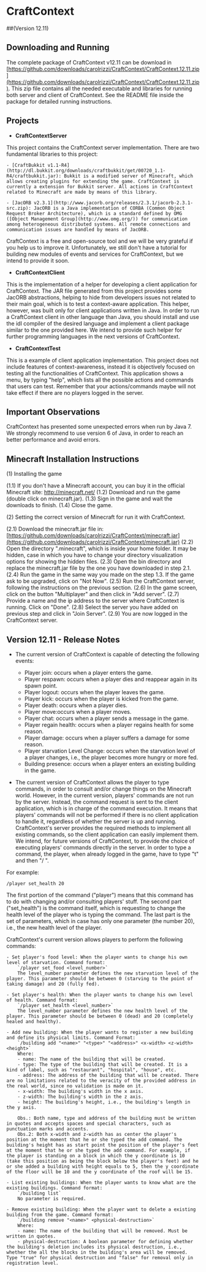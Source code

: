 CraftContext
============
##(Version 12.11)

Downloading and Running
-----------------------

The complete package of CraftContext v12.11 can be download in [https://github.com/downloads/carolrizzi/CraftContext/CraftContext.12.11.zip](https://github.com/downloads/carolrizzi/CraftContext/CraftContext.12.11.zip). This zip file contains all the needed executable and libraries for running both server and client of CraftContext. See the README file inside the package for detailed running instructions.

Projects
--------

* **CraftContextServer**

This project contains the CraftContext server implementation. There are two fundamental libraries to this project:

	- [CraftBukkit v1.1-R4](http://dl.bukkit.org/downloads/craftbukkit/get/00720_1.1-R4/craftbukkit.jar): Bukkit is a modified server of Minecraft, which allows creating plugins for extending the game. CraftContext is currently a extension for Bukkit server. All actions in CraftContext related to Minecraft are made by means of this library.

	- [JacORB v2.3.1](http://www.jacorb.org/releases/2.3.1/jacorb-2.3.1-src.zip): JacORB is a Java implementation of CORBA (Common Object Request Broker Architecture), which is a standard defined by OMG ([Object Management Group](http://www.omg.org/)) for communication among heterogeneous distributed systems. All remote connections and communication issues are handled by means of JacORB.

CraftContext is a free and open-source tool and we will be very grateful if you help us to improve it. Unfortunately, we still don't have a tutorial for building new modules of events and services for CraftContext, but we intend to provide it soon.

* **CraftContextClient**

This is the implementation of a helper for developing a client application for CraftContext. The JAR file generated from this project provides some JacORB abstractions, helping to hide from developers issues not related to their main goal, which is to test a context-aware application. This helper, however, was built only for client applications written in Java. In order to run a CraftContext client in other language than Java, you should install and use the idl compiler of the desired language and implement a client package similar to the one provided here. We intend to provide such helper for further programming languages in the next versions of CraftContext.

* **CraftContextTest**

This is a example of client application implementation. This project does not include features of context-awareness, instead it is objectively focused on testing all the functionalities of CraftContext. This application shows a menu, by typing "help", which lists all the possible actions and commands that users can test. Remember that your actions/commands maybe will not take effect if there are no players logged in the server.

Important Observations
----------------------

CraftContext has presented some unexpected errors when run by Java 7. We strongly recommend to use version 6 of Java, in order to reach an better performance and avoid errors.


Minecraft Installation Instructions
-----------------------------------

(1) Installing the game

(1.1) If you don't have a Minecraft account, you can buy it in the official Minecraft site: http://minecraft.net/
(1.2) Download and run the game (double click on minecraft.jar).
(1.3) Sign in the game and wait the downloads to finish.
(1.4) Close the game.

(2) Setting the correct version of Minecraft for run it with CraftContext.

(2.1) Download the minecraft.jar file in: [https://github.com/downloads/carolrizzi/CraftContext/minecraft.jar](https://github.com/downloads/carolrizzi/CraftContext/minecraft.jar)
(2.2) Open the directory ".minecraft", which is inside your home folder. It may be hidden, case in which you have to change your directory visualization options for showing the hidden files.
(2.3) Open the bin directory and replace the minecraft.jar file by the one you have downloaded in step 2.1.
(2.4) Run the game in the same way you made on the step 1.3. If the game ask to be upgraded, click on "Not Now".
(2.5) Run the CraftContext server, following the instructions on the previous section.
(2.6) In the game screen, click on the button "Multiplayer" and then click in "Add server".
(2.7) Provide a name and the ip address to the server where CraftContext is running. Click on "Done".
(2.8) Select the server you have added on previous step and click in "Join Server".
(2.9) You are now logged in the CraftContext server.

Version 12.11 - Release Notes
-----------------------------
                            
* The current version of CraftContext is capable of detecting the following events:

	- Player join: occurs when a player enters the game.
	- Player respawn: occurs when a player dies and reappear again in its spawn point.
	- Player logout: occurs when the player leaves the game.
	- Player kick: occurs when the player is kicked from the game.
	- Player death: occurs when a player dies.
	- Player move:occurs when a player moves.
	- Player chat: occurs when a player sends a message in the game.
	- Player regain health: occurs when a player regains health for some reason.
	- Player damage: occurs when a player suffers a damage for some reason.
	- Player starvation Level Change: occurs when the starvation level of a player changes, i.e., the player becomes more hungry or more fed.
	- Building presence: occurs when a player enters an existing building in the game.
	
* The current version of CraftContext allows the player to type commands, in order to consult and/or change things on the Minecraft world. However, in the current version, players' commands are not run by the server. Instead, the command request is sent to the client application, which is in charge of the command execution. It means that players' commands will not be performed if there is no client application to handle it, regardless of whether the server is up and running. CraftContext's server provides the required methods to implement all existing commands, so the client application can easily implement them. We intend, for future versions of CraftContext, to provide the choice of executing players' commands directly in the server.
In order to type a command, the player, when already logged in the game, have to type "t" and then "/<command-type> <command> <parameters>".

For example:

`/player set_health 20`

The first portion of the command ("player") means that this command has to do with changing and/or consulting players' stuff. The second part ("set_health") is the command itself, which is requesting to change the health level of the player who is typing the command. The last part is the set of parameters, which in case has only one parameter (the number 20), i.e., the new health level of the player.

CraftContext's current version allows players to perform the following commands:

	- Set player's food level: When the player wants to change his own level of starvation. Command format:
		`/player set_food <level_number>`
		The level_number parameter defines the new starvation level of the player. This parameter should be between 0 (starving to the point of taking damage) and 20 (fully fed).

	- Set player's health: When the player wants to change his own level of health. Command format:
		`/player set_health <level_number>`
		The level_number parameter defines the new health level of the player. This parameter should be between 0 (dead) and 20 (completely healed and healthy).
		
	- Add new building: When the player wants to register a new building and define its physical limits. Command Format:
		`/building add "<name>" "<type>" "<address>" <x-width> <z-width> <height>`
		Where:
		- name: The name of the building that will be created.
		- type: The type of the building that will be created. It is a kind of label, such as "restaurant", "hospital", "house", etc.
		- address: The address of the building that will be created. There are no limitations related to the veracity of the provided address in the real world, since no validation is made on it.
		- x-width: The building's width in the x axis.
		- z-width: The building's width in the z axis.
		- height: The building's height, i.e., the building's length in the y axis.
		
		Obs.: Both name, type and address of the building must be written in quotes and accepts spaces and special characters, such as punctuation marks and accents.
		Obs.2: Both x-width and z-width has as center the player's position at the moment that he or she typed the add command. The building's height has as start point the position of the player's feet at the moment that he or she typed the add command. For example, if the player is standing on a block in which the y coordinate is 10 (take this position as being the block below the player's feet) and he or she added a building with height equals to 5, then the y coordinate of the floor will be 10 and the y coordinate of the roof will be 15.
		
	- List existing buildings: When the player wants to know what are the existing buildings. Command format:
		`/building list`
		No parameter is required.
		
	- Remove existing building: When the player want to delete a existing building from the game. Command format:
		`/building remove "<name>" <physical-destruction>`
		Where:
		- name: The name of the building that will be removed. Must be written in quotes.
		- physical-destruction: A boolean parameter for defining whether the building's deletion includes its physical destruction, i.e., whether the all the blocks in the building's area will be removed. Type "true" for physical destruction and "false" for removal only in registration level.
                            


